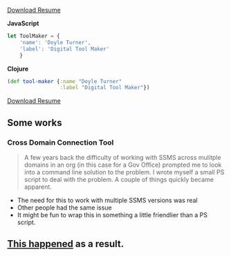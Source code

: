 [Download Resume](http://doyleturner.net/DoyleTurner.pdf)

**JavaScript**
```javascript
let ToolMaker = {
    'name': 'Doyle Turner',
    'label': 'Digital Tool Maker'
    }
```

**Clojure**
```clojure
(def tool-maker {:name "Doyle Turner"
                 :label "Digital Tool Maker"})
```



[Download Resume](http://doyleturner.net/DoyleTurner.pdf)

## Some works
### Cross Domain Connection Tool
> A few years back the difficulty of working with SSMS across mulitple domains in an org (in this case for a Gov Office) prompted me to look into a command line solution to the problem. I wrote myself a small PS script to deal with the problem. A couple of things quickly became apparent.

- The need for this to work with multiple SSMS versions was real
- Other people had the same issue
- It might be fun to wrap this in something a little friendlier than a PS script.

[This happened](https://github.com/doymturner/CrossDomainConnectionTool) as a result.
---
